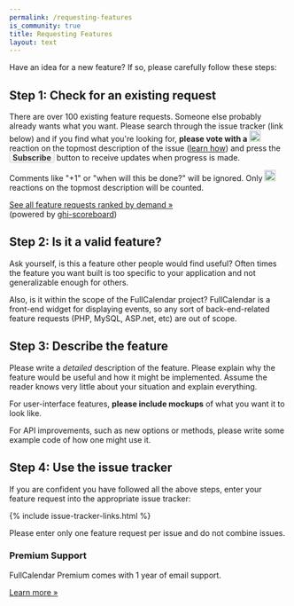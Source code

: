 ```yaml
---
permalink: /requesting-features
is_community: true
title: Requesting Features
layout: text
---
```


<div class='sidebar-layout'>
<div class='sidebar-layout__main' markdown='1'>

Have an idea for a new feature? If so, please carefully follow these steps:


## Step 1: Check for an existing request

There are over 100 existing feature requests. Someone else probably already wants what you want. Please search through the issue tracker (link below) and if you find what you're looking for, <strong>please vote with a</strong> <img src="{{ site.baseurl }}/assets/images/thumbsup-emoji.png" width="20" height="20" style="vertical-align:baseline" alt='thumbsup' /> reaction on the topmost description of the issue (<a href="https://github.com/blog/2119-add-reactions-to-pull-requests-issues-and-comments">learn how</a>) and press the <strong style="background-image: linear-gradient(#fcfcfc, #eee); border: 1px solid #d5d5d5; color: #333; padding: 0 5px; border-radius: 3px">Subscribe</strong> button to receive updates when progress is made.

Comments like "+1" or "when will this be done?" will be ignored. Only <img src="{{ site.baseurl }}/assets/images/thumbsup-emoji.png" width="20" height="20" style="vertical-align:baseline" alt='thumbsup' /> reactions on the topmost description will be counted.

<a href="{{ site.baseurl }}/issues/" target="_blank">See all feature requests ranked by demand &raquo;</a>
<br />
(powered by <a href="https://github.com/arshaw/ghi-scoreboard" target="_blank">ghi-scoreboard</a>)


## Step 2: Is it a valid feature?

Ask yourself, is this a feature other people would find useful? Often times the feature you want built is too specific to your application and not generalizable enough for others.

Also, is it within the scope of the FullCalendar project? FullCalendar is a front-end widget for displaying events, so any sort of back-end-related feature requests (PHP, MySQL, ASP.net, etc) are out of scope.


## Step 3: Describe the feature

Please write a *detailed* description of the feature. Please explain why the feature would be useful and how it might be implemented. Assume the reader knows very little about your situation and explain everything.

For user-interface features, **please include mockups** of what you want it to look like.

For API improvements, such as new options or methods, please write some example code of how one might use it.


## Step 4: Use the issue tracker

If you are confident you have followed all the above steps, enter your feature request into the appropriate issue tracker:

{% include issue-tracker-links.html %}

Please enter only one feature request per issue and do not combine issues.

</div>
<div class='sidebar-layout__sidebar sidebar-layout__sidebar--blue'>

  <h3>Premium Support</h3>

  <p>
  FullCalendar Premium comes with 1 year of email support.
  </p>

  <a href='{{ site.baseurl }}/pricing'>Learn more &raquo;</a>

</div>
</div>
